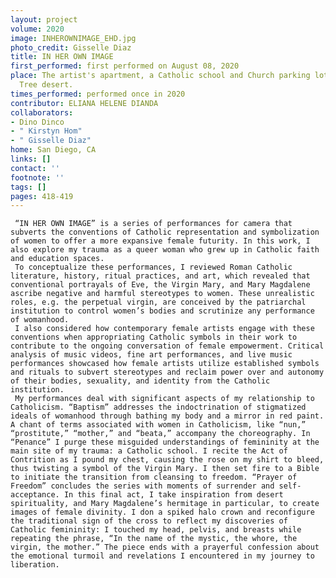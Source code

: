 ```yaml
---
layout: project
volume: 2020
image: INHEROWNIMAGE_EHD.jpg
photo_credit: Gisselle Diaz
title: IN HER OWN IMAGE
first_performed: first performed on August 08, 2020
place: The artist's apartment, a Catholic school and Church parking lot, and the Joshua
  Tree desert.
times_performed: performed once in 2020
contributor: ELIANA HELENE DIANDA
collaborators:
- Dino Dinco
- " Kirstyn Hom"
- " Gisselle Diaz"
home: San Diego, CA
links: []
contact: ''
footnote: ''
tags: []
pages: 418-419
---
```




     “IN HER OWN IMAGE” is a series of performances for camera that subverts the conventions of Catholic representation and symbolization of women to offer a more expansive female futurity. In this work, I also explore my trauma as a queer woman who grew up in Catholic faith and education spaces.
     To conceptualize these performances, I reviewed Roman Catholic literature, history, ritual practices, and art, which revealed that conventional portrayals of Eve, the Virgin Mary, and Mary Magdalene ascribe negative and harmful stereotypes to women. These unrealistic roles, e.g. the perpetual virgin, are conceived by the patriarchal institution to control women’s bodies and scrutinize any performance of womanhood.
     I also considered how contemporary female artists engage with these conventions when appropriating Catholic symbols in their work to contribute to the ongoing conversation of female empowerment. Critical analysis of music videos, fine art performances, and live music performances showcased how female artists utilize established symbols and rituals to subvert stereotypes and reclaim power over and autonomy of their bodies, sexuality, and identity from the Catholic institution.
     My performances deal with significant aspects of my relationship to Catholicism. “Baptism” addresses the indoctrination of stigmatized ideals of womanhood through bathing my body and a mirror in red paint. A chant of terms associated with women in Catholicism, like “nun,” “prostitute,” “mother,” and “beata,” accompany the choreography. In “Penance” I purge these misguided understandings of femininity at the main site of my trauma: a Catholic school. I recite the Act of Contrition as I pound my chest, causing the rose on my shirt to bleed, thus twisting a symbol of the Virgin Mary. I then set fire to a Bible to initiate the transition from cleansing to freedom. “Prayer of Freedom” concludes the series with moments of surrender and self-acceptance. In this final act, I take inspiration from desert spirituality, and Mary Magdalene’s hermitage in particular, to create images of female divinity. I don a spiked halo crown and reconfigure the traditional sign of the cross to reflect my discoveries of Catholic femininity: I touched my head, pelvis, and breasts while repeating the phrase, “In the name of the mystic, the whore, the virgin, the mother.” The piece ends with a prayerful confession about the emotional turmoil and revelations I encountered in my journey to liberation.
